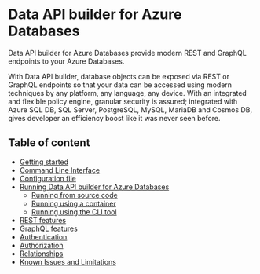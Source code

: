 # Data API builder for Azure Databases

Data API builder for Azure Databases provide modern REST and GraphQL endpoints to your Azure Databases.

With Data API builder, database objects can be exposed via REST or GraphQL endpoints so that your data can be accessed using modern techniques by any platform, any language, any device. With an integrated and flexible policy engine, granular security is assured; integrated with Azure SQL DB, SQL Server, PostgreSQL, MySQL, MariaDB and Cosmos DB, gives developer an efficiency boost like it was never seen before.

## Table of content

- [Getting started](./getting-started/getting-started.md)
- [Command Line Interface](./getting-started/dab-cli.md)
- [Configuration file](./configuration-file.md)
- [Running Data API builder for Azure Databases]()
  - [Running from source code](./running-from-source-code.md)
  - [Running using a container](./running-using-a-container.md)
  - [Running using the CLI tool](./running-using-dab-cli.md)
- [REST features](./rest.md)
- [GraphQL features](./graphql.md)
- [Authentication](./authentication.md)
- [Authorization](./authorization.md)
- [Relationships](./relationships.md)
- [Known Issues and Limitations](/docs/known-issues.md)

